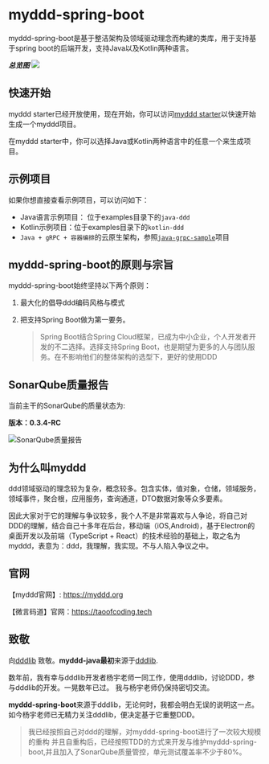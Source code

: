 # myddd-spring-boot

myddd-spring-boot是基于整洁架构及领域驱动理念而构建的类库，用于支持基于spring boot的后端开发，支持Java以及Kotlin两种语言。

***总览图***
![](https://images.taoofcoding.tech/2022/08/myddd-spring-boot-2022-08-23.png)

## 快速开始

myddd starter已经开放使用，现在开始，你可以访问[myddd starter](https://starter.myddd.org)以快速开始生成一个myddd项目。

在myddd starter中，你可以选择Java或Kotlin两种语言中的任意一个来生成项目。

## 示例项目

如果你想直接查看示例项目，可以访问如下：

* Java语言示例项目： 位于examples目录下的`java-ddd`
* Kotlin示例项目：位于examples目录下的`kotlin-ddd`
* `Java + gRPC + 容器编排`的云原生架构，参照[`java-grpc-sample`](https://github.com/mydddOrg/java-grpc-sample)项目

## myddd-spring-boot的原则与宗旨

myddd-spring-boot始终坚持以下两个原则：

1. 最大化的倡导ddd编码风格与模式

2. 把支持Spring Boot做为第一要务。

   > Spring Boot结合Spring Cloud框架，已成为中小企业，个人开发者开发的不二选择。选择支持Spring Boot，也是期望为更多的人与团队服务。在不影响他们的整体架构的选型下，更好的使用DDD

## SonarQube质量报告

当前主干的SonarQube的质量状态为:

**版本：0.3.4-RC**

![SonarQube质量报告](https://images.taoofcoding.tech/sonar/sonarqube-of-myddd-0.3.4-rc.png)


## 为什么叫myddd

ddd领域驱动的理念较为复杂，概念较多。包含实体，值对象，仓储，领域服务，领域事件，聚合根，应用服务，查询通道，DTO数据对象等众多要素。

因此大家对于它的理解与争议较多，我个人不是非常喜欢与人争论，将自己对DDD的理解，结合自己十多年在后台，移动端（iOS,Android)，基于Electron的桌面开发以及前端（TypeScript + React）的技术经验的基础上，取之名为myddd，表意为：ddd，我理解，我实现。不与人陷入争议之中。


## 官网

【myddd官网】: https://myddd.org

【微言码道】官网：https://taoofcoding.tech

## 致敬

向[dddlib](https://github.com/dayatang/dddlib) 致敬。**myddd-java最初**来源于[dddlib](https://github.com/dayatang/dddlib).

数年前，我有幸与dddlib开发者杨宇老师一同工作，使用dddlib，讨论DDD，参与dddlib的开发。一晃数年已过。
我与杨宇老师仍保持密切交流。

**myddd-spring-boot**来源于dddlib，无论何时，我都会明白无误的说明这一点。 如今杨宇老师已无精力关注dddlib，便决定基于它重整DDD。

> 我已经按照自己对ddd的理解，对myddd-spring-boot进行了一次较大规模的重构
> 并且自重构后，已经按照TDD的方式来开发与维护myddd-spring-boot,并且加入了SonarQube质量管控，单元测试覆盖率不少于80%。

